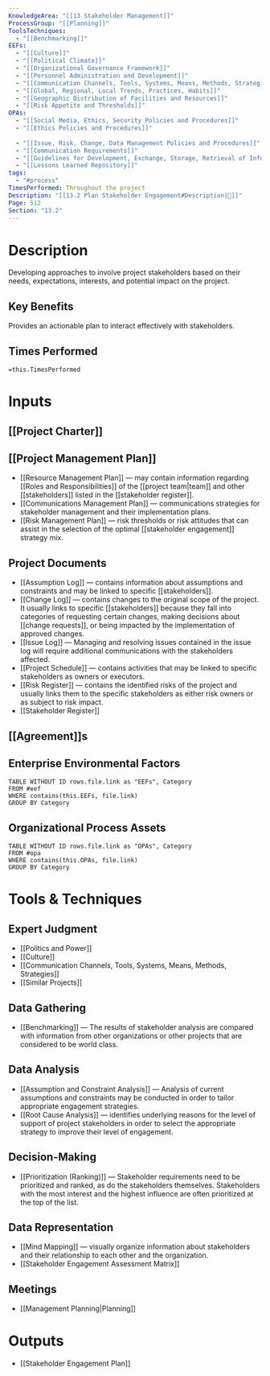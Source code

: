 ```yaml
---
KnowledgeArea: "[[13 Stakeholder Management]]"
ProcessGroup: "[[Planning]]"
ToolsTechniques:
  - "[[Benchmarking]]"
EEFs:
  - "[[Culture]]"
  - "[[Political Climate]]"
  - "[[Organizational Governance Framework]]"
  - "[[Personnel Administration and Development]]"
  - "[[Communication Channels, Tools, Systems, Means, Methods, Strategies]]"
  - "[[Global, Regional, Local Trends, Practices, Habits]]"
  - "[[Geographic Distribution of Facilities and Resources]]"
  - "[[Risk Appetite and Thresholds]]"
OPAs:
  - "[[Social Media, Ethics, Security Policies and Procedures]]"
  - "[[Ethics Policies and Procedures]]"
  
  - "[[Issue, Risk, Change, Data Management Policies and Procedures]]"
  - "[[Communication Requirements]]"
  - "[[Guidelines for Development, Exchange, Storage, Retrieval of Information]]"
  - "[[Lessons Learned Repository]]"
tags:
  - "#process"
TimesPerformed: Throughout the project
Description: "[[13.2 Plan Stakeholder Engagement#Description|📝]]"
Page: 512
Section: "13.2"
---
```

# Description
Developing approaches to involve project stakeholders based on their needs, expectations, interests, and potential impact on the project.
## Key Benefits
Provides an actionable plan to interact effectively with stakeholders.
## Times Performed
`=this.TimesPerformed`
# Inputs
## [[Project Charter]]
## [[Project Management Plan]]
- [[Resource Management Plan]] — may contain information regarding [[Roles and Responsibilities]] of the [[project team|team]] and other [[stakeholders]] listed in the [[stakeholder register]].
- [[Communications Management Plan]] — communications strategies for stakeholder management and their implementation plans.
- [[Risk Management Plan]] — risk thresholds or risk attitudes that can assist in the selection of the optimal [[stakeholder engagement]] strategy mix.
## Project Documents
- [[Assumption Log]] — contains information about assumptions and constraints and may be linked to specific [[stakeholders]].
- [[Change Log]] — contains changes to the original scope of the project. It usually links to specific [[stakeholders]] because they fall into categories of requesting certain changes, making decisions about [[change requests]], or being impacted by the implementation of approved changes.
- [[Issue Log]] — Managing and resolving issues contained in the issue log will require additional communications with the stakeholders affected.
- [[Project Schedule]] — contains activities that may be linked to specific stakeholders as owners or executors.
- [[Risk Register]] — contains the identified risks of the project and usually links them to the specific stakeholders as either risk owners or as subject to risk impact.
- [[Stakeholder Register]]
## [[Agreement]]s
## Enterprise Environmental Factors
```dataview
TABLE WITHOUT ID rows.file.link as "EEFs", Category
FROM #eef
WHERE contains(this.EEFs, file.link)
GROUP BY Category
```
## Organizational Process Assets
```dataview
TABLE WITHOUT ID rows.file.link as "OPAs", Category
FROM #opa
WHERE contains(this.OPAs, file.link)
GROUP BY Category
```
# Tools & Techniques
## Expert Judgment
- [[Politics and Power]]
- [[Culture]]
- [[Communication Channels, Tools, Systems, Means, Methods, Strategies]]
- [[Similar Projects]]
## Data Gathering
- [[Benchmarking]] — The results of stakeholder analysis are compared with information from other organizations or other projects that are considered to be world class.
## Data Analysis
- [[Assumption and Constraint Analysis]] — Analysis of current assumptions and constraints may be conducted in order to tailor appropriate engagement strategies.
- [[Root Cause Analysis]] — identifies underlying reasons for the level of support of project stakeholders in order to select the appropriate strategy to improve their level of engagement.
## Decision-Making
- [[Prioritization (Ranking)]] — Stakeholder requirements need to be prioritized and ranked, as do the stakeholders themselves. Stakeholders with the most interest and the highest influence are often prioritized at the top of the list.
## Data Representation
- [[Mind Mapping]] — visually organize information about stakeholders and their relationship to each other and the organization.
- [[Stakeholder Engagement Assessment Matrix]]
## Meetings
- [[Management Planning|Planning]]
# Outputs
- [[Stakeholder Engagement Plan]]